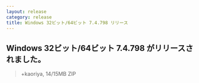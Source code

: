```yaml
---
layout: release
category: release
title: Windows 32ビット/64ビット 7.4.798 リリース
---
```

## Windows 32ビット/64ビット 7.4.798 がリリースされました。

> +kaoriya, 14/15MB ZIP
